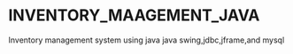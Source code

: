 # INVENTORY_MAAGEMENT_JAVA
 Inventory management system using java  java swing,jdbc,jframe,and mysql
